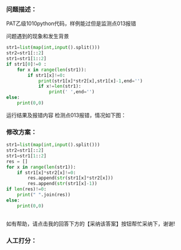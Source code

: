 ### 问题描述：
<p>PAT乙级1010python代码，样例能过但是监测点013报错</p>
问题遇到的现象和发生背景

```python
str1=list(map(int,input().split()))
str2=str1[::2]
str1=str1[1::2]
if str1[0]!=0 :
    for x in range(len(str1)):
        if str1[x]!=0:
            print(str1[x]*str2[x],str1[x]-1,end='')
            if x!=len(str1):
                print(' ',end='')
else:
    print(0,0)


```
运行结果及报错内容
检测点013报错，情况如下图：
 
### 修改方案：


```python
str1=list(map(int,input().split()))
str2=str1[::2]
str1=str1[1::2]
res = []
for x in range(len(str1)):
    if str1[x]*str2[x]!=0:
        res.append(str(str1[x]*str2[x]))
        res.append(str(str1[x]-1))
if len(res)!=0:
    print(" ".join(res))
else:
    print(0,0)
 

```


如有帮助，请点击我的回答下方的【采纳该答案】按钮帮忙采纳下，谢谢!


### 人工打分：
